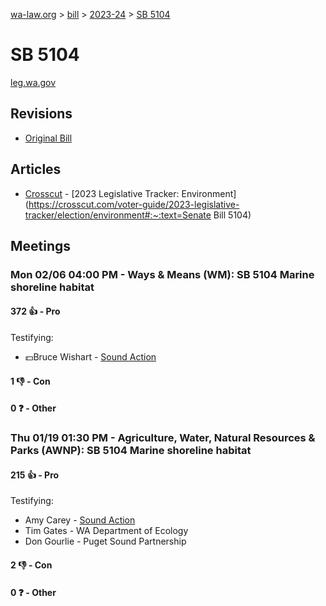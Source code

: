 [wa-law.org](/) > [bill](/bill/) > [2023-24](/bill/2023-24/) > [SB 5104](/bill/2023-24/sb/5104/)

# SB 5104
[leg.wa.gov](https://app.leg.wa.gov/billsummary?BillNumber=5104&Year=2023&Initiative=false)

## Revisions
* [Original Bill](1/)

## Articles
* [Crosscut](/org/crosscut/) - [2023 Legislative Tracker: Environment](https://crosscut.com/voter-guide/2023-legislative-tracker/election/environment#:~:text=Senate Bill 5104)

## Meetings
### Mon 02/06 04:00 PM - Ways & Means (WM): SB 5104 Marine shoreline habitat
#### 372 👍 - Pro
Testifying:
* 💵Bruce Wishart - [Sound Action](/org/sound_action/)

#### 1 👎 - Con

#### 0 ❓ - Other

### Thu 01/19 01:30 PM - Agriculture, Water, Natural Resources & Parks (AWNP): SB 5104 Marine shoreline habitat
#### 215 👍 - Pro
Testifying:
* Amy Carey - [Sound Action](/org/sound_action/)
* Tim Gates - WA Department of Ecology
* Don Gourlie - Puget Sound Partnership

#### 2 👎 - Con

#### 0 ❓ - Other

